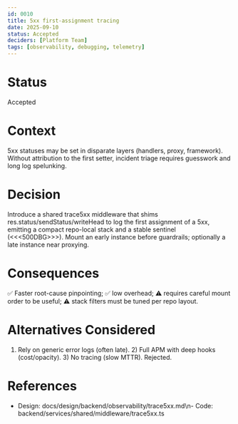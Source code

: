 ```yaml
---
id: 0010
title: 5xx first-assignment tracing
date: 2025-09-10
status: Accepted
deciders: [Platform Team]
tags: [observability, debugging, telemetry]
---
```


# Status
Accepted

# Context
5xx statuses may be set in disparate layers (handlers, proxy, framework). Without attribution to the first setter, incident triage requires guesswork and long log spelunking.

# Decision
Introduce a shared trace5xx middleware that shims res.status/sendStatus/writeHead to log the first assignment of a 5xx, emitting a compact repo-local stack and a stable sentinel (<<<500DBG>>>). Mount an early instance before guardrails; optionally a late instance near proxying.

# Consequences
✅ Faster root-cause pinpointing; ✅ low overhead; ⚠️ requires careful mount order to be useful; ⚠️ stack filters must be tuned per repo layout.

# Alternatives Considered
1) Rely on generic error logs (often late). 2) Full APM with deep hooks (cost/opacity). 3) No tracing (slow MTTR). Rejected.

# References
- Design: docs/design/backend/observability/trace5xx.md\n- Code: backend/services/shared/middleware/trace5xx.ts
